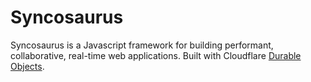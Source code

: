 # Syncosaurus

Syncosaurus is a Javascript framework for building performant, collaborative, real-time web applications. 
Built with Cloudflare [Durable Objects](https://developers.cloudflare.com/durable-objects/).
